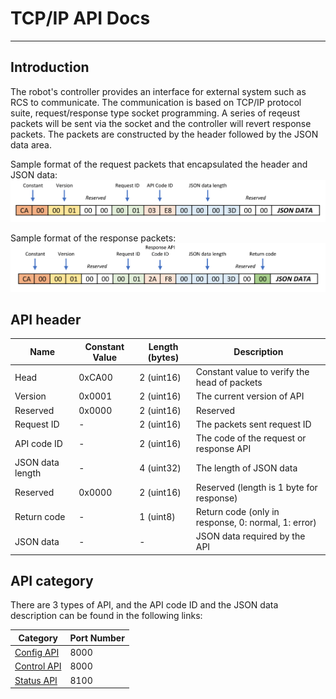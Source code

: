 <H1> TCP/IP API Docs </H1>

---
## Introduction
The robot's controller provides an interface for external system such as RCS to communicate. 
The communication is based on TCP/IP protocol suite, request/response type socket programming. 
A series of reqeust packets will be sent via the socket and the controller will revert response packets.
The packets are constructed by the header followed by the JSON data area.

Sample format of the request packets that encapsulated the header and JSON data:
![Screenshot](images/request%20packets.PNG)

Sample format of the response packets:
![Screenshot](images/response%20packets.PNG)

## API header

| Name             | Constant Value | Length (bytes) | Description                                         |
|------------------|----------------|----------------|-----------------------------------------------------|
| Head             | 0xCA00         | 2 (uint16)     | Constant value to verify the head of packets        |
| Version          | 0x0001         | 2 (uint16)     | The current version of API                          |
| Reserved         | 0x0000         | 2 (uint16)     | Reserved                                            |
| Request ID       | -              | 2 (uint16)     | The packets sent request ID                         |
| API code ID      | -              | 2 (uint16)     | The code of the request or response API             |
| JSON data length | -              | 4 (uint32)     | The length of JSON data                             |
| Reserved         | 0x0000         | 2 (uint16)     | Reserved (length is 1 byte for response)            |
| Return code      | -              | 1 (uint8)      | Return code (only in response, 0: normal, 1: error) |
| JSON data        | -              | -              | JSON data required by the API                       |


## API category
There are 3 types of API, and the API code ID and the JSON data description can be found in the following links:

| Category                      | Port Number |
|-------------------------------|-------------|
| [Config API](config.md)       | 8000        |
| [Control API](control_api.md) | 8000        |
| [Status API](status_api.md)   | 8100        |
